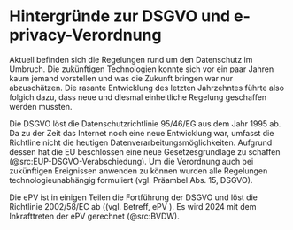# Hintergründe zur DSGVO und e-privacy-Verordnung

Aktuell befinden sich die Regelungen rund um den Datenschutz im Umbruch. Die zukünftigen Technologien konnte sich vor ein paar Jahren kaum jemand vorstellen und was die Zukunft bringen war nur abzuschätzen. Die rasante Entwicklung des letzten Jahrzehntes führte also folgich dazu, dass neue und diesmal einheitliche Regelung geschaffen werden mussten.

Die DSGVO löst die Datenschutzrichtlinie 95/46/EG aus dem Jahr 1995 ab. Da zu der Zeit das Internet noch eine neue Entwicklung war, umfasst die Richtline nicht die heutigen Datenverarbeitungsmöglichkeiten. Aufgrund dessen hat die EU beschlossen eine neue Gesetzesgrundlage zu schaffen (@src:EUP-DSGVO-Verabschiedung). Um die Verordnung auch bei zukünftigen Ereignissen anwenden zu können wurden alle Regelungen technologieunabhängig formuliert (vgl. Präambel Abs. 15, DSGVO).

Die ePV ist in einigen Teilen die Fortführung der DSGVO und löst die Richtlinie 2002/58/EC ab ((vgl. Betreff, ePV ). Es wird 2024 mit dem Inkrafttreten der ePV gerechnet (@src:BVDW). 